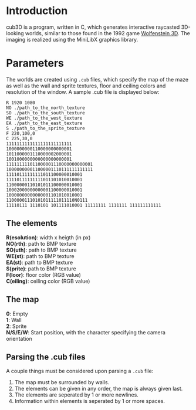 # Introduction
cub3D is a program, written in C, which generates interactive raycasted 3D-looking worlds, similar to those found in the 1992 game [Wolfenstein 3D](http://users.atw.hu/wolf3d/). The imaging is realized using the MiniLibX graphics library.

# Parameters
The worlds are created using `.cub` files, which specify the map of the maze as well as the wall and sprite textures, floor and ceiling colors and resolution of the window. A sample .cub file is displayed below:
```
R 1920 1080
NO ./path_to_the_north_texture
SO ./path_to_the_south_texture
WE ./path_to_the_west_texture
EA ./path_to_the_east_texture
S ./path_to_the_sprite_texture
F 220,100,0
C 225,30,0
1111111111111111111111111
1000000000110000000000001
1011000001110000002000001
1001000000000000000000001
111111111011000001110000000000001
100000000011000001110111111111111
11110111111111011100000010001
11110111111111011101010010001
11000000110101011100000010001
10002000000000001100000010001
10000000000000001101010010001
11000001110101011111011110N0111
11110111 1110101 101111010001 11111111 1111111 111111111111
```

## The elements
**R(esolution)**: width x heigth (in px)  
**NO(rth)**: path to BMP texture  
**SO(uth)**: path to BMP texture  
**WE(st)**: path to BMP texture  
**EA(st)**: path to BMP texture  
**S(prite)**: path to BMP texture  
**F(loor)**: floor color (RGB value)  
**C(eiling)**: ceiling color (RGB value)

## The map
**0**: Empty  
**1**: Wall  
**2**: Sprite  
**N/S/E/W**: Start position, with the character specifying the camera orientation

## Parsing the .cub files
A couple things must be considered upon parsing a `.cub` file:
1. The map must be surrounded by walls.
2. The elements can be given in any order, the map is always given last.
3. The elements are seperated by 1 or more newlines.
4. Information within elements is seperated by 1 or more spaces.

